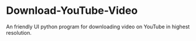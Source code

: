 # Download-YouTube-Video
An friendly UI python program for downloading video on YouTube in highest resolution.
